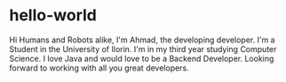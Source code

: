 # hello-world

Hi Humans and Robots alike,
  I'm Ahmad, the developing developer. 
    I'm a Student in the University of Ilorin.
      I'm in my third year studying Computer Science.
        I love Java and would love to be a Backend Developer.
          Looking forward to working with all you great developers.
          
